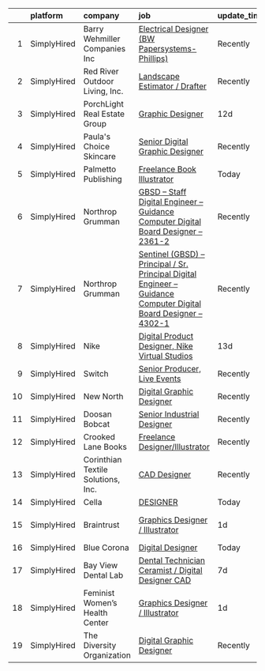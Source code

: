 

|    | platform    | company                            | job                                                                                                                                                                                                                           | update_time   | location          |
|---:|:------------|:-----------------------------------|:------------------------------------------------------------------------------------------------------------------------------------------------------------------------------------------------------------------------------|:--------------|:------------------|
|  1 | SimplyHired | Barry Wehmiller Companies Inc      | [Electrical Designer (BW Papersystems-Phillips)](https://www.simplyhired.com/job/55j7_3TMLgwJVam74hs5kK7NIU0sDNmeWB9PyyGuKZ2iSopf5No1zg?q=digital+designer)                                                                   | Recently      | Phillips, WI      |
|  2 | SimplyHired | Red River Outdoor Living, Inc.     | [Landscape Estimator / Drafter](https://www.simplyhired.com/job/3FZw0I5Vdng0MfFrDbPuDx0Wby4ciLDRv9D1qafryf1OcAxpYxsqfQ?q=digital+designer)                                                                                    | Recently      | Paris, TX         |
|  3 | SimplyHired | PorchLight Real Estate Group       | [Graphic Designer](https://www.simplyhired.com/job/K5wd1vvJKNPfP-DLYKnLYldV3TKWLhWkHAbF3v_GKENUeBBzP9_GWA?q=digital+designer)                                                                                                 | 12d           | Denver, CO        |
|  4 | SimplyHired | Paula's Choice Skincare            | [Senior Digital Graphic Designer](https://www.simplyhired.com/job/bijPNlFtUhpXGfL_ZQ6SQODWWALt2m7wiFeB_8sd1fiSpeSnzqA_1Q?q=digital+designer)                                                                                  | Recently      | Seattle, WA       |
|  5 | SimplyHired | Palmetto Publishing                | [Freelance Book Illustrator](https://www.simplyhired.com/job/-XiBmJn9gncLkhOt3PReRmv3f8dvqfHiddF3H1RfuByhd2RWyszdYg?q=digital+designer)                                                                                       | Today         | Remote            |
|  6 | SimplyHired | Northrop Grumman                   | [GBSD – Staff Digital Engineer – Guidance Computer Digital Board Designer – 2361-2](https://www.simplyhired.com/job/L6PDf-2XysmYNTVCOKV0Y3nprZp0gDfjFJf5aoGVjhy0m1XgbPO2ZA?q=digital+designer)                                | Recently      | Roy, UT           |
|  7 | SimplyHired | Northrop Grumman                   | [Sentinel (GBSD) – Principal / Sr. Principal Digital Engineer – Guidance Computer Digital Board Designer – 4302-1](https://www.simplyhired.com/job/-Ok8F_HmFp3WP9GiDUGEgUmXecOmD-BQXMu04uHsQaWQvUbko3v6JQ?q=digital+designer) | Recently      | Roy, UT           |
|  8 | SimplyHired | Nike                               | [Digital Product Designer, Nike Virtual Studios](https://www.simplyhired.com/job/AqMYh3RHe9_nPkvM1-BomXGyNXG_O6mnYm_Nx7olzLc2V8Ucx8SwXg?q=digital+designer)                                                                   | 13d           | Los Angeles, CA   |
|  9 | SimplyHired | Switch                             | [Senior Producer, Live Events](https://www.simplyhired.com/job/VrIHQmrD_aj2O1dYXkGq3xfaLZSerx74yDoqWpp4WDWX4d7YfW0rIA?q=digital+designer)                                                                                     | Recently      | St. Louis, MO     |
| 10 | SimplyHired | New North                          | [Digital Graphic Designer](https://www.simplyhired.com/job/oJGg8aD5oTlH8tr6ARDvGDzgXRzekZg991IZI2AUc2iggsBtvW72aQ?q=digital+designer)                                                                                         | Recently      | Frederick, MD     |
| 11 | SimplyHired | Doosan Bobcat                      | [Senior Industrial Designer](https://www.simplyhired.com/job/t9gcUVNdYD9rFUci2nWQrqisloKpJ2SLm-MKmhdUTxyG4kpTA2nF5A?q=digital+designer)                                                                                       | Recently      | Bismarck, ND      |
| 12 | SimplyHired | Crooked Lane Books                 | [Freelance Designer/Illustrator](https://www.simplyhired.com/job/7-oep-i_7yGCdk0DJ_OH2vzdbNj70sC1mFujxIhSI1Owd9RNnsIQkw?q=digital+designer)                                                                                   | Recently      | Remote            |
| 13 | SimplyHired | Corinthian Textile Solutions, Inc. | [CAD Designer](https://www.simplyhired.com/job/vxlOA42t6pNXgNFcVuE2Qr_ZhYSJOVp5AhS_EOMukqwEcq-ALZGWeA?q=digital+designer)                                                                                                     | Recently      | Dalton, GA        |
| 14 | SimplyHired | Cella                              | [DESIGNER](https://www.simplyhired.com/job/ybUDdjyWlgGEAgp8EvxDMxyY_uZobN_j5x-LJ6MHy81Jnd4ztoY0VA?q=digital+designer)                                                                                                         | Today         | Remote            |
| 15 | SimplyHired | Braintrust                         | [Graphics Designer / Illustrator](https://www.simplyhired.com/job/ZX_4Zc4lVytiXig4BHRM9R2ng0AUzVl4EgNjaRd_V56xxqfKtiXvxA?q=digital+designer)                                                                                  | 1d            | San Francisco, CA |
| 16 | SimplyHired | Blue Corona                        | [Digital Designer](https://www.simplyhired.com/job/U2UeyiUguFQrNgtOxsMxvhlBUUBQJrh3heVfCNoQhWOYZsn7Rk7xPQ?q=digital+designer)                                                                                                 | Today         | Remote            |
| 17 | SimplyHired | Bay View Dental Lab                | [Dental Technician Ceramist / Digital Designer CAD](https://www.simplyhired.com/job/bmNJpDBgDD8U5ET62Im65Yc0dSH1wvid2gb4WfYvCx6KR2Xcnwz15A?q=digital+designer)                                                                | 7d            | Chesapeake, VA    |
| 18 | SimplyHired | Feminist Women’s Health Center     | [Graphics Designer / Illustrator](https://www.simplyhired.com/job/NNDqHicpAicfvsGoplIx2Yn4JJol5FDKg7dy-EtZqbHPeL2pAak4Vg?q=digital+designer)                                                                                  | 1d            | Remote            |
| 19 | SimplyHired | The Diversity Organization         | [Digital Graphic Designer](https://www.simplyhired.com/job/6clV3FoYyyfjEdMczospJ5Ce_vStgdU1pIM4szk4vA1UorVCcLJjnw?q=digital+designer)                                                                                         | Recently      | Remote            |
